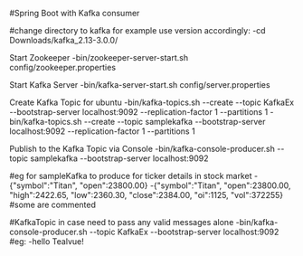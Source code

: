 #Spring Boot with Kafka consumer

#change directory to kafka for example use version accordingly: -cd Downloads/kafka_2.13-3.0.0/

Start Zookeeper
-bin/zookeeper-server-start.sh config/zookeeper.properties

Start Kafka Server
-bin/kafka-server-start.sh config/server.properties

Create Kafka Topic for ubuntu
-bin/kafka-topics.sh --create --topic KafkaEx --bootstrap-server localhost:9092 --replication-factor 1 --partitions 1 -bin/kafka-topics.sh --create --topic samplekafka --bootstrap-server localhost:9092 --replication-factor 1 --partitions 1

Publish to the Kafka Topic via Console
-bin/kafka-console-producer.sh --topic samplekafka --bootstrap-server localhost:9092

#eg for sampleKafka to produce for ticker details in stock market -{"symbol":"Titan", "open":23800.00} -{"symbol":"Titan", "open":23800.00, "high":2422.65, "low":2360.30, "close":2384.00, "oi":1125, "vol":372255} #some are commented

#KafkaTopic in case need to pass any valid messages alone -bin/kafka-console-producer.sh --topic KafkaEx --bootstrap-server localhost:9092 #eg: -hello Tealvue!
